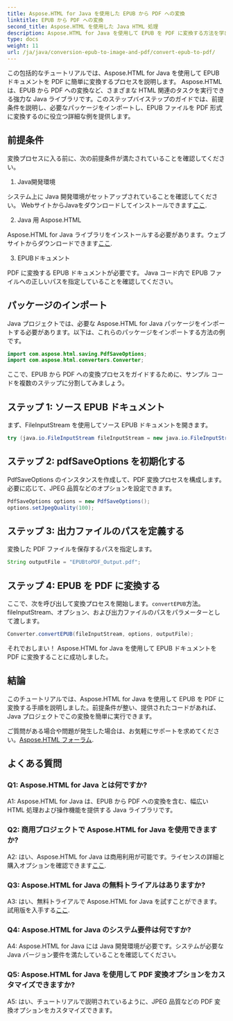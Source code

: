 ```yaml
---
title: Aspose.HTML for Java を使用した EPUB から PDF への変換
linktitle: EPUB から PDF への変換
second_title: Aspose.HTML を使用した Java HTML 処理
description: Aspose.HTML for Java を使用して EPUB を PDF に変換する方法を学びます。このステップバイステップのガイドでは、前提条件、パッケージのインポート、コード例について説明します。 EPUB から PDF への変換を始めましょう。
type: docs
weight: 11
url: /ja/java/conversion-epub-to-image-and-pdf/convert-epub-to-pdf/
---
```

この包括的なチュートリアルでは、Aspose.HTML for Java を使用して EPUB ドキュメントを PDF に簡単に変換するプロセスを説明します。 Aspose.HTML は、EPUB から PDF への変換など、さまざまな HTML 関連のタスクを実行できる強力な Java ライブラリです。このステップバイステップのガイドでは、前提条件を説明し、必要なパッケージをインポートし、EPUB ファイルを PDF 形式に変換するのに役立つ詳細な例を提供します。

## 前提条件

変換プロセスに入る前に、次の前提条件が満たされていることを確認してください。

1. Java開発環境

システム上に Java 開発環境がセットアップされていることを確認してください。 WebサイトからJavaをダウンロードしてインストールできます[ここ](https://www.oracle.com/java/).

2. Java 用 Aspose.HTML

 Aspose.HTML for Java ライブラリをインストールする必要があります。ウェブサイトからダウンロードできます[ここ](https://releases.aspose.com/html/java/).

3. EPUBドキュメント

PDF に変換する EPUB ドキュメントが必要です。 Java コード内で EPUB ファイルへの正しいパスを指定していることを確認してください。

## パッケージのインポート

Java プロジェクトでは、必要な Aspose.HTML for Java パッケージをインポートする必要があります。以下は、これらのパッケージをインポートする方法の例です。

```java
import com.aspose.html.saving.PdfSaveOptions;
import com.aspose.html.converters.Converter;
```

ここで、EPUB から PDF への変換プロセスをガイドするために、サンプル コードを複数のステップに分割してみましょう。

## ステップ 1: ソース EPUB ドキュメント

まず、FileInputStream を使用してソース EPUB ドキュメントを開きます。

```java
try (java.io.FileInputStream fileInputStream = new java.io.FileInputStream("input.epub")) {
```

## ステップ 2: pdfSaveOptions を初期化する

PdfSaveOptions のインスタンスを作成して、PDF 変換プロセスを構成します。必要に応じて、JPEG 品質などのオプションを設定できます。

```java
PdfSaveOptions options = new PdfSaveOptions();
options.setJpegQuality(100);
```

## ステップ 3: 出力ファイルのパスを定義する

変換した PDF ファイルを保存するパスを指定します。

```java
String outputFile = "EPUBtoPDF_Output.pdf";
```

## ステップ 4: EPUB を PDF に変換する

ここで、次を呼び出して変換プロセスを開始します。`convertEPUB`方法。 fileInputStream、オプション、および出力ファイルのパスをパラメーターとして渡します。

```java
Converter.convertEPUB(fileInputStream, options, outputFile);
```

それでおしまい！ Aspose.HTML for Java を使用して EPUB ドキュメントを PDF に変換することに成功しました。

## 結論

このチュートリアルでは、Aspose.HTML for Java を使用して EPUB を PDF に変換する手順を説明しました。前提条件が整い、提供されたコードがあれば、Java プロジェクトでこの変換を簡単に実行できます。

ご質問がある場合や問題が発生した場合は、お気軽にサポートを求めてください。[Aspose.HTML フォーラム](https://forum.aspose.com/).

## よくある質問

### Q1: Aspose.HTML for Java とは何ですか?

A1: Aspose.HTML for Java は、EPUB から PDF への変換を含む、幅広い HTML 処理および操作機能を提供する Java ライブラリです。

### Q2: 商用プロジェクトで Aspose.HTML for Java を使用できますか?

 A2: はい、Aspose.HTML for Java は商用利用が可能です。ライセンスの詳細と購入オプションを確認できます[ここ](https://purchase.aspose.com/buy).

### Q3: Aspose.HTML for Java の無料トライアルはありますか?

A3: はい、無料トライアルで Aspose.HTML for Java を試すことができます。試用版を入手する[ここ](https://releases.aspose.com/html/java).

### Q4: Aspose.HTML for Java のシステム要件は何ですか?

A4: Aspose.HTML for Java には Java 開発環境が必要です。システムが必要な Java バージョン要件を満たしていることを確認してください。

### Q5: Aspose.HTML for Java を使用して PDF 変換オプションをカスタマイズできますか?

A5: はい、チュートリアルで説明されているように、JPEG 品質などの PDF 変換オプションをカスタマイズできます。